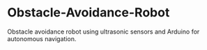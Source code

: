 # Obstacle-Avoidance-Robot
Obstacle avoidance robot using ultrasonic sensors and Arduino for autonomous navigation.
